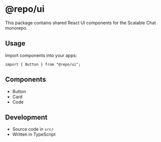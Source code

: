# @repo/ui

This package contains shared React UI components for the Scalable Chat monorepo.

## Usage

Import components into your apps:

```tsx
import { Button } from "@repo/ui";
```

## Components

- Button
- Card
- Code

## Development

- Source code in `src/`
- Written in TypeScript
